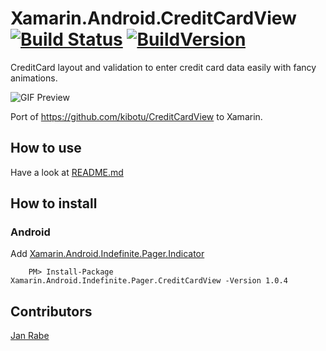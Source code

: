 
# Xamarin.Android.CreditCardView [![Build Status](https://app.bitrise.io/app/89ff40c0afcad133/status.svg?token=_WvUzujqT5US5bDn7yYC0w&branch=master)](https://app.bitrise.io/app/89ff40c0afcad133) [![BuildVersion](https://buildstats.info/nuget/Xamarin.Android.CreditCardView)](https://www.nuget.org/packages/Xamarin.Android.CreditCardView/)

CreditCard layout and validation to enter credit card data easily with fancy animations. 

![GIF Preview](https://cdn.dribbble.com/users/484057/screenshots/2177105/checkout_generic.gif)

Port of https://github.com/kibotu/CreditCardView to Xamarin.


## How to use

Have a look at [README.md](https://github.com/kibotu/CreditCardView/blob/master/README.md)

## How to install

### Android

Add [Xamarin.Android.Indefinite.Pager.Indicator](https://www.nuget.org/packages/Xamarin.Android.CreditCardView)

        PM> Install-Package Xamarin.Android.Indefinite.Pager.CreditCardView -Version 1.0.4
        
        
## Contributors

[Jan Rabe](jan.rabe@kibotu.net)